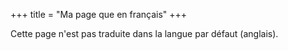 +++
title = "Ma page que en français"
+++

Cette page n'est pas traduite dans la langue par défaut (anglais).

